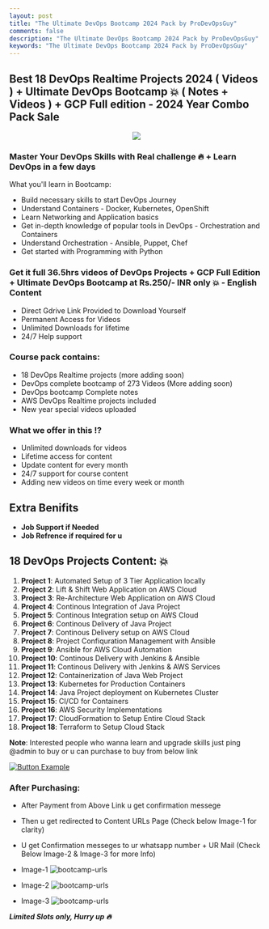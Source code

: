 ```yaml
---
layout: post
title: "The Ultimate DevOps Bootcamp 2024 Pack by ProDevOpsGuy"
comments: false
description: "The Ultimate DevOps Bootcamp 2024 Pack by ProDevOpsGuy"
keywords: "The Ultimate DevOps Bootcamp 2024 Pack by ProDevOpsGuy"
---
```


## Best 18 DevOps Realtime Projects 2024 ( Videos ) + Ultimate DevOps Bootcamp 💥 ( Notes + Videos ) + GCP Full edition - 2024 Year Combo Pack Sale 

<p align="center">
  <img src="https://imgur.com/WBks93k.png" />
</p>

### Master Your DevOps Skills with Real challenge 🔥 + Learn DevOps in a few days 

What you'll learn in Bootcamp:
* Build necessary skills to start DevOps Journey 
* Understand Containers - Docker, Kubernetes, OpenShift
* Learn Networking and Application basics
* Get in-depth knowledge of popular tools in DevOps - Orchestration and Containers
* Understand Orchestration - Ansible, Puppet, Chef
* Get started with Programming with Python

### Get it full 36.5hrs videos of DevOps Projects + GCP Full Edition + Ultimate DevOps Bootcamp at Rs.250/- INR only 💥 - English Content
* Direct Gdrive Link Provided to Download Yourself
* Permanent Access for Videos
* Unlimited Downloads for lifetime 
* 24/7 Help support

### Course pack contains: 
* 18 DevOps Realtime projects (more adding soon)
* DevOps complete bootcamp of 273 Videos (More adding soon)
* DevOps bootcamp Complete notes
* AWS DevOps Realtime projects included
* New year special videos uploaded

### What we offer in this !? 
* Unlimited downloads for videos
* Lifetime access for content
* Update content for every month
* 24/7 support for course content
* Adding new videos on time every week or month

## Extra Benifits
* **Job Support if Needed**
* **Job Refrence if required for u**

## 18 DevOps Projects Content: 💥

1. **Project 1**: Automated Setup of 3 Tier Application locally
2. **Project 2**: Lift & Shift Web Application on AWS Cloud
3. **Project 3**: Re-Architecture Web Application on AWS Cloud
4. **Project 4**: Continous Integration of Java Project
5. **Project 5**: Continous Integration setup on AWS Cloud
6. **Project 6**: Continous Delivery of Java Project
7. **Project 7**: Continous Delivery setup on AWS Cloud
8. **Project 8**: Project Confiquration Management with Ansible
9. **Project 9**: Ansible for AWS Cloud Automation
10. **Project 10**: Continous Delivery with Jenkins & Ansible
11. **Project 11**: Continous Delivery with Jenkins & AWS Services
12. **Project 12**: Containerization of Java Web Project
13. **Project 13**: Kubernetes for Production Containers
14. **Project 14**: Java Project deployment on Kubernetes Cluster
15. **Project 15**: CI/CD for Containers
16. **Project 16**: AWS Security Implementations
17. **Project 17**: CloudFormation to Setup Entire Cloud Stack
18. **Project 18**: Terraform to Setup Cloud Stack

**Note**: Interested people who wanna learn and upgrade skills  just ping @admin to buy or u can purchase to buy from below link

[![Button Example]][Link]

[Button Example]: https://img.shields.io/badge/Purchase_Link-37a779?style=for-the-badge

[Link]: https://topmate.io/harshhaa/800566

### After Purchasing:
* After Payment from Above Link u get confirmation messege
* Then u get redirected to Content URLs Page (Check below Image-1 for clarity)
* U get Confirmation messeges to ur whatsapp number + UR Mail (Check Below Image-2 & Image-3 for more Info)

* Image-1
![bootcamp-urls](https://imgur.com/dpU7POR.png)

* Image-2
![bootcamp-urls](https://imgur.com/9RIUXAI.png)

* Image-3
![bootcamp-urls](https://imgur.com/qiCRVKF.png)


***Limited Slots only, Hurry up 🔥***
